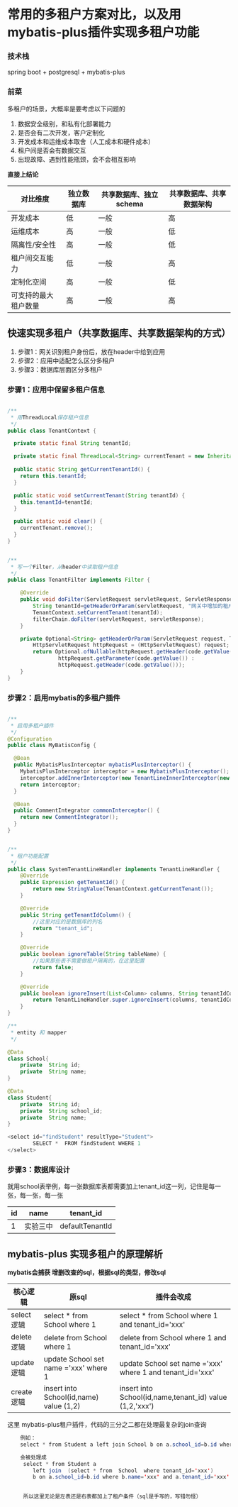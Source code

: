 # 常用的多租户方案对比，以及用mybatis-plus插件实现多租户功能

### 技术栈
spring boot + postgresql + mybatis-plus


### 前菜
多租户的场景，大概率是要考虑以下问题的
1. 数据安全级别，和私有化部署能力
2. 是否会有二次开发，客户定制化
3. 开发成本和运维成本取舍（人工成本和硬件成本）
4. 租户间是否会有数据交互
5. 出现故障、遇到性能瓶颈，会不会相互影响


**直接上结论**

| 对比维度       | 独立数据库 | 共享数据库、独立schema | 共享数据库、共享数据架构 |
|------------|-------|----------------|--------------|
| 开发成本       | 低     | 一般             | 高            | 
| 运维成本       | 高     | 一般             | 低            | 
| 隔离性/安全性    | 高     | 一般             | 低            | 
| 租户间交互能力    | 低     | 一般             | 高            |
| 定制化空间      | 高     | 一般             | 低            |
| 可支持的最大租户数量 | 高     | 一般             | 高            |

## 快速实现多租户（共享数据库、共享数据架构的方式）

1. 步骤1：网关识别租户身份后，放在header中给到应用
2. 步骤2：应用中适配怎么区分多租户
3. 步骤3：数据库层面区分多租户

### 步骤1：应用中保留多租户信息
```java

/**
 * 用ThreadLocal保存租户信息
 */
public class TenantContext {

  private static final String tenantId;

  private static final ThreadLocal<String> currentTenant = new InheritableThreadLocal<>();
  
  public static String getCurrentTenantId() {
    return this.tenantId;
  }

  public static void setCurrentTenant(String tenantId) {
    this.tenantId=tenantId;
  }

  public static void clear() {
    currentTenant.remove();
  }
}


/**
 * 写一个Filter，从header中读取租户信息
 */
public class TenantFilter implements Filter {

    @Override
    public void doFilter(ServletRequest servletRequest, ServletResponse servletResponse, FilterChain filterChain) throws IOException, ServletException {
        String tenantId=getHeaderOrParam(servletRequest, "网关中增加的租户key").orElse("defaultTenantId");
        TenantContext.setCurrentTenant(tenantId);
        filterChain.doFilter(servletRequest, servletResponse);
    }

    private Optional<String> getHeaderOrParam(ServletRequest request, TenantEnum code) {
        HttpServletRequest httpRequest = (HttpServletRequest) request;
        return Optional.ofNullable(httpRequest.getHeader(code.getValue()) == null ?
                httpRequest.getParameter(code.getValue()) :
                httpRequest.getHeader(code.getValue()));
    }
}
```

### 步骤2：启用mybatis的多租户插件
```java

/**
 * 启用多租户插件
 */
@Configuration
public class MyBatisConfig {

  @Bean
  public MybatisPlusInterceptor mybatisPlusInterceptor() {
    MybatisPlusInterceptor interceptor = new MybatisPlusInterceptor();
    interceptor.addInnerInterceptor(new TenantLineInnerInterceptor(new SystemTenantLineHandler()));
    return interceptor;
  }

  @Bean
  public CommentIntegrator commonInterceptor() {
    return new CommentIntegrator();
  }
}


/**
 * 租户功能配置
 */
public class SystemTenantLineHandler implements TenantLineHandler {
    @Override
    public Expression getTenantId() {
        return new StringValue(TenantContext.getCurrentTenant());
    }

    @Override
    public String getTenantIdColumn() {
        //这里对应的是数据库的列名
        return "tenant_id";
    }

    @Override
    public boolean ignoreTable(String tableName) {
        //如果那些表不需要做租户隔离的，在这里配置
        return false;
    }

    @Override
    public boolean ignoreInsert(List<Column> columns, String tenantIdColumn) {
        return TenantLineHandler.super.ignoreInsert(columns, tenantIdColumn);
    }
}

/**
 * entity 和 mapper
 */

@Data
class School{
    private  String id;
    private  String name;
}

@Data
class Student{
    private  String id;
    private  String school_id;
    private  String name;
}

<select id="findStudent" resultType="Student">
        SELECT *  FROM findStudent WHERE 1
</select>

```


### 步骤3：数据库设计
就用school表举例，每一张数据库表都需要加上tenant_id这一列，记住是每一张，每一张，每一张

| id  | name | tenant_id       |
|-----|------|-----------------|
| 1   | 实验三中 | defaultTenantId |


## mybatis-plus 实现多租户的原理解析

**mybatis会捕获 增删改查的sql，根据sql的类型，修改sql**

| 核心逻辑     | 原sql                                    | 插件会改成                                                     |
|----------|-----------------------------------------|-----------------------------------------------------------|
| select逻辑 | select * from School where 1            | select * from School where 1 and tenant_id='xxx'          |
| delete逻辑 | delete from School where 1              | delete from School where 1 and tenant_id='xxx'            |
| update逻辑 | update School set name ='xxx' where 1   | update School set name ='xxx' where 1 and tenant_id='xxx' |
| create逻辑 | insert into School(id,name) value (1,2) | insert into School(id,name,tenant_id) value (1,2,'xxx')   |

这里 mybatis-plus租户插件，代码的三分之二都在处理最复杂的join查询

```java
    例如：
    select * from Student a left join School b on a.school_id=b.id where b.name='xxx'

    会被处理成 
     select * from Student a
        left join  (select * from  School  where tenant_id='xxx')
        b on a.school_id=b.id where b.name='xxx' and a.tenant_id='xxx'
    

     所以这里无论是左表还是右表都加上了租户条件（sql是手写的，写错勿怪）
```
